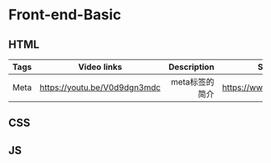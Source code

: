 # Front-end-Basic

## HTML

| Tags          | Video links   | Description  | Some useful web|
| ------------- |:----------------------------:| ------------:|-------------------------:|
| Meta          | https://youtu.be/V0d9dgn3mdc | meta标签的简介 | https://www.heymeta.com/ |


## CSS

## JS
